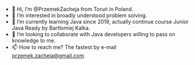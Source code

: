 - 👋 Hi, I’m @PrzemekZacheja from Toruń in Poland.
- 👀 I’m interested in broadly understood problem solving. 
- 🌱 I’m currently learning Java since 2019, actually continue course Junior Java Ready by Bartłomiej Kalka.
- 💞️ I’m looking to collaborate with Java developers willing to pass on knowledge to me.
- 📫 How to reach me? The fastest by e-mail przemek.zacheja@gmail.com
